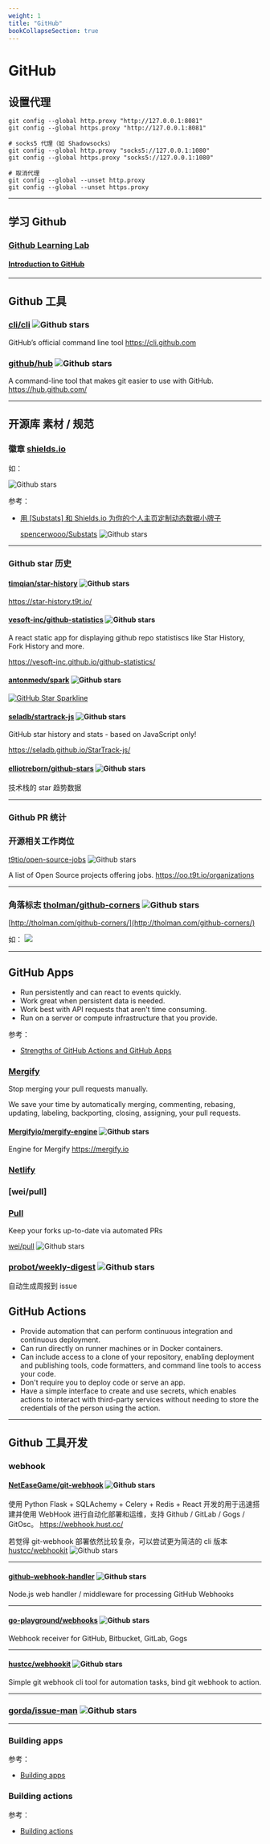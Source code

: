 ```yaml
---
weight: 1
title: "GitHub"
bookCollapseSection: true
---
```


# GitHub

## 设置代理

```shell
git config --global http.proxy "http://127.0.0.1:8081"
git config --global https.proxy "http://127.0.0.1:8081"

# socks5 代理（如 Shadowsocks）
git config --global http.proxy "socks5://127.0.0.1:1080"
git config --global https.proxy "socks5://127.0.0.1:1080"

# 取消代理
git config --global --unset http.proxy
git config --global --unset https.proxy
```

---

## 学习 Github

### [Github Learning Lab](https://lab.github.com/)

#### [Introduction to GitHub](https://lab.github.com/githubtraining/introduction-to-github)

---

## Github 工具

### [cli/cli](https://github.com/cli/cli) ![Github stars](https://img.shields.io/github/stars/cli/cli.svg)

GitHub’s official command line tool https://cli.github.com

### [github/hub](https://github.com/github/hub) ![Github stars](https://img.shields.io/github/stars/github/hub.svg)

A command-line tool that makes git easier to use with GitHub. https://hub.github.com/

---

## 开源库 素材 / 规范

### 徽章 [shields.io](https://shields.io/)

如：

![Github stars](https://img.shields.io/github/stars/doocs/advanced-java.svg)

参考：

- [用 [Substats] 和 Shields.io 为你的个人主页定制动态数据小牌子](https://sspai.com/post/59593)

  [spencerwooo/Substats](https://github.com/spencerwooo/Substats) ![Github stars](https://img.shields.io/github/stars/spencerwooo/Substats.svg)

---

### Github star 历史

#### [timqian/star-history](https://github.com/timqian/star-history) ![Github stars](https://img.shields.io/github/stars/timqian/star-history.svg)

https://star-history.t9t.io/

#### [vesoft-inc/github-statistics](https://github.com/vesoft-inc/github-statistics) ![Github stars](https://img.shields.io/github/stars/vesoft-inc/github-statistics.svg)

A react static app for displaying github repo statistiscs like Star History, Fork History and more.

https://vesoft-inc.github.io/github-statistics/

#### [antonmedv/spark](https://github.com/antonmedv/spark) ![Github stars](https://img.shields.io/github/stars/antonmedv/spark.svg)

[![GitHub Star Sparkline](https://stars.medv.io/servicemesher/istio-handbook.svg)](https://stars.medv.io/servicemesher/istio-handbook)

#### [seladb/startrack-js](https://github.com/seladb/startrack-js) ![Github stars](https://img.shields.io/github/stars/seladb/startrack-js.svg)

GitHub star history and stats - based on JavaScript only!

https://seladb.github.io/StarTrack-js/

#### [elliotreborn/github-stars](https://github.com/elliotreborn/github-stars) ![Github stars](https://img.shields.io/github/stars/elliotreborn/github-stars.svg)

技术栈的 star 趋势数据

---

### Github PR 统计

### 开源相关工作岗位

[t9tio/open-source-jobs](https://github.com/t9tio/open-source-jobs) ![Github stars](https://img.shields.io/github/stars/t9tio/open-source-jobs.svg)

A list of Open Source projects offering jobs. https://oo.t9t.io/organizations

---

### 角落标志 [tholman/github-corners](https://github.com/tholman/github-corners) ![Github stars](https://img.shields.io/github/stars/tholman/github-corners.svg)

[http://tholman.com/github-corners/](http://tholman.com/github-corners/)

如：
![](https://cdn.jsdelivr.net/gh/ikingye/imagehost/picgo/20200330145209.png)

---

## GitHub Apps

- Run persistently and can react to events quickly.
- Work great when persistent data is needed.
- Work best with API requests that aren't time consuming.
- Run on a server or compute infrastructure that you provide.

参考：

- [Strengths of GitHub Actions and GitHub Apps](https://help.github.com/en/actions/building-actions/about-actions#strengths-of-github-actions-and-github-apps)

### [Mergify](https://github.com/apps/Mergify)

Stop merging your pull requests manually.

We save your time by automatically merging, commenting, rebasing, updating, labeling, backporting, closing, assigning, your pull requests.

#### [Mergifyio/mergify-engine](https://github.com/Mergifyio/mergify-engine) ![Github stars](https://img.shields.io/github/stars/Mergifyio/mergify-engine.svg)

Engine for Mergify https://mergify.io

### [Netlify](https://github.com/apps/netlify)

### [wei/pull]

### [Pull](https://github.com/apps/pull)

Keep your forks up-to-date via automated PRs

[wei/pull](https://github.com/wei/pull) ![Github stars](https://img.shields.io/github/stars/wei/pull.svg)

### [probot/weekly-digest](https://github.com/probot/weekly-digest) ![Github stars](https://img.shields.io/github/stars/probot/weekly-digest.svg)

自动生成周报到 issue

## GitHub Actions

- Provide automation that can perform continuous integration and continuous deployment.
- Can run directly on runner machines or in Docker containers.
- Can include access to a clone of your repository, enabling deployment and publishing tools, code formatters, and command line tools to access your code.
- Don't require you to deploy code or serve an app.
- Have a simple interface to create and use secrets, which enables actions to interact with third-party services without needing to store the credentials of the person using the action.

---

## Github 工具开发

### webhook

#### [NetEaseGame/git-webhook](https://github.com/NetEaseGame/git-webhook) ![Github stars](https://img.shields.io/github/stars/NetEaseGame/git-webhook.svg)

使用 Python Flask + SQLAchemy + Celery + Redis + React 开发的用于迅速搭建并使用 WebHook 进行自动化部署和运维，支持 Github / GitLab / Gogs / GitOsc。 https://webhook.hust.cc/

若觉得 git-webhook 部署依然比较复杂，可以尝试更为简洁的 cli 版本 [hustcc/webhookit](https://github.com/hustcc/webhookit) ![Github stars](https://img.shields.io/github/stars/hustcc/webhookit.svg)

---

#### [github-webhook-handler](https://github.com/github-webhook-handler) ![Github stars](https://img.shields.io/github/stars/github-webhook-handler.svg)

Node.js web handler / middleware for processing GitHub Webhooks

---

#### [go-playground/webhooks](https://github.com/go-playground/webhooks) ![Github stars](https://img.shields.io/github/stars/go-playground/webhooks.svg)

Webhook receiver for GitHub, Bitbucket, GitLab, Gogs

---

#### [hustcc/webhookit](https://github.com/hustcc/webhookit) ![Github stars](https://img.shields.io/github/stars/hustcc/webhookit.svg)

Simple git webhook cli tool for automation tasks, bind git webhook to action.

---

### [gorda/issue-man](https://github.com/gorda/issue-man) ![Github stars](https://img.shields.io/github/stars/gorda/issue-man.svg)

---

### Building apps

参考：

- [Building apps](https://developer.github.com/apps/)

### Building actions

参考：

- [Building actions](https://help.github.com/en/actions/building-actions)
